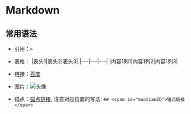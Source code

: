# Markdown

## 常用语法

- 引用：`>`
- 表格：
    |表头1|表头2|表头3|
    |---|---|---|
    |内容1列1|内容1列2|内容1列3|

- 链接：[百度](https://www.baidu.com)
- 图片：![头像](https://avatars.githubusercontent.com/u/2103745?s=60&v=4)
- 锚点：[锚点链接](#imaodianID), 注意对应位置的写法:
    `## <span id="maodianID">锚点链接</span>`